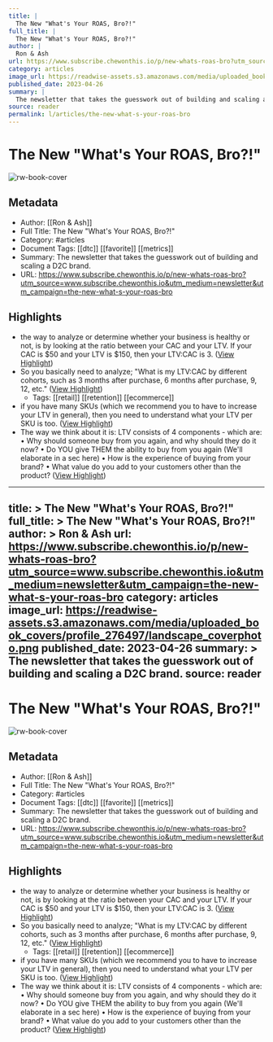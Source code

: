 ```yaml
---
title: |
  The New "What's Your ROAS, Bro?!"
full_title: |
  The New "What's Your ROAS, Bro?!"
author: |
  Ron & Ash
url: https://www.subscribe.chewonthis.io/p/new-whats-roas-bro?utm_source=www.subscribe.chewonthis.io&utm_medium=newsletter&utm_campaign=the-new-what-s-your-roas-bro
category: articles
image_url: https://readwise-assets.s3.amazonaws.com/media/uploaded_book_covers/profile_276497/landscape_coverphoto.png
published_date: 2023-04-26
summary: |
  The newsletter that takes the guesswork out of building and scaling a D2C brand. 
source: reader
permalink: l/articles/the-new-what-s-your-roas-bro
---
```

# The New "What's Your ROAS, Bro?!"

![rw-book-cover](https://readwise-assets.s3.amazonaws.com/media/uploaded_book_covers/profile_276497/landscape_coverphoto.png)

## Metadata
- Author: [[Ron & Ash]]
- Full Title: The New "What's Your ROAS, Bro?!"
- Category: #articles
- Document Tags: [[dtc]] [[favorite]] [[metrics]] 
- Summary: The newsletter that takes the guesswork out of building and scaling a D2C brand. 
- URL: https://www.subscribe.chewonthis.io/p/new-whats-roas-bro?utm_source=www.subscribe.chewonthis.io&utm_medium=newsletter&utm_campaign=the-new-what-s-your-roas-bro

## Highlights
- the way to analyze or determine whether your business is healthy or not, is by looking at the ratio between your CAC and your LTV. If your CAC is $50 and your LTV is $150, then your LTV:CAC is 3. ([View Highlight](https://read.readwise.io/read/01gz0wtszbckxe177fsw5gwpt3))
- So you basically need to analyze; "What is my LTV:CAC by different cohorts, such as 3 months after purchase, 6 months after purchase, 9, 12, etc." ([View Highlight](https://read.readwise.io/read/01gz0ww744c24hfmahdsj3ksps))
    - Tags: [[retail]] [[retention]] [[ecommerce]] 
- if you have many SKUs (which we recommend you to have to increase your LTV in general), then you need to understand what your LTV per SKU is too. ([View Highlight](https://read.readwise.io/read/01gz0wwjk3k8vhecepe5mcd0e8))
- The way we think about it is: LTV consists of 4 components - which are:
  • Why should someone buy from you again, and why should they do it now?
  • Do YOU give THEM the ability to buy from you again (We'll elaborate in a sec here)
  • How is the experience of buying from your brand?
  • What value do you add to your customers other than the product? ([View Highlight](https://read.readwise.io/read/01gz0wx5rvjk4cgcdpwbfm69ry))


---
title: >
  The New "What's Your ROAS, Bro?!"
full_title: >
  The New "What's Your ROAS, Bro?!"
author: >
  Ron & Ash
url: https://www.subscribe.chewonthis.io/p/new-whats-roas-bro?utm_source=www.subscribe.chewonthis.io&utm_medium=newsletter&utm_campaign=the-new-what-s-your-roas-bro
category: articles
image_url: https://readwise-assets.s3.amazonaws.com/media/uploaded_book_covers/profile_276497/landscape_coverphoto.png
published_date: 2023-04-26
summary: >
  The newsletter that takes the guesswork out of building and scaling a D2C brand. 
source: reader
---
# The New "What's Your ROAS, Bro?!"

![rw-book-cover](https://readwise-assets.s3.amazonaws.com/media/uploaded_book_covers/profile_276497/landscape_coverphoto.png)

## Metadata
- Author: [[Ron & Ash]]
- Full Title: The New "What's Your ROAS, Bro?!"
- Category: #articles
- Document Tags: [[dtc]] [[favorite]] [[metrics]] 
- Summary: The newsletter that takes the guesswork out of building and scaling a D2C brand. 
- URL: https://www.subscribe.chewonthis.io/p/new-whats-roas-bro?utm_source=www.subscribe.chewonthis.io&utm_medium=newsletter&utm_campaign=the-new-what-s-your-roas-bro

## Highlights
- the way to analyze or determine whether your business is healthy or not, is by looking at the ratio between your CAC and your LTV. If your CAC is $50 and your LTV is $150, then your LTV:CAC is 3. ([View Highlight](https://read.readwise.io/read/01gz0wtszbckxe177fsw5gwpt3))
- So you basically need to analyze; "What is my LTV:CAC by different cohorts, such as 3 months after purchase, 6 months after purchase, 9, 12, etc." ([View Highlight](https://read.readwise.io/read/01gz0ww744c24hfmahdsj3ksps))
    - Tags: [[retail]] [[retention]] [[ecommerce]] 
- if you have many SKUs (which we recommend you to have to increase your LTV in general), then you need to understand what your LTV per SKU is too. ([View Highlight](https://read.readwise.io/read/01gz0wwjk3k8vhecepe5mcd0e8))
- The way we think about it is: LTV consists of 4 components - which are:
  • Why should someone buy from you again, and why should they do it now?
  • Do YOU give THEM the ability to buy from you again (We'll elaborate in a sec here)
  • How is the experience of buying from your brand?
  • What value do you add to your customers other than the product? ([View Highlight](https://read.readwise.io/read/01gz0wx5rvjk4cgcdpwbfm69ry))


